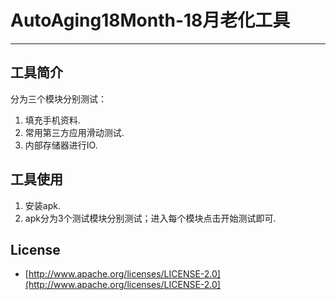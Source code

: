 # AutoAging18Month-18月老化工具 #
-----
## 工具简介 ##
分为三个模块分别测试：
1. 填充手机资料.
2. 常用第三方应用滑动测试.
3. 内部存储器进行IO.



## 工具使用 ##
1. 安装apk.
2. apk分为3个测试模块分别测试；进入每个模块点击开始测试即可.



## License ##
- [http://www.apache.org/licenses/LICENSE-2.0](http://www.apache.org/licenses/LICENSE-2.0]